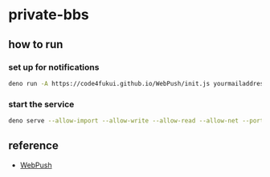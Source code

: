 # private-bbs

## how to run

### set up for notifications

```sh
deno run -A https://code4fukui.github.io/WebPush/init.js yourmailaddress@yourdomain
```

### start the service

```sh
deno serve --allow-import --allow-write --allow-read --allow-net --port 8080 --host "[::]" server.js
```

## reference

- [WebPush](https://github.com/code4fukui/WebPush)
